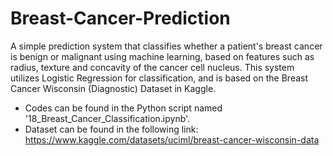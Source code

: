 # Breast-Cancer-Prediction
A simple prediction system that classifies whether a patient's breast cancer is benign or malignant using machine learning, based on features such as radius, texture and concavity of the cancer cell nucleus. This system utilizes Logistic Regression for classification, and is based on the Breast Cancer Wisconsin (Diagnostic) Dataset in Kaggle. 
- Codes can be found in the Python script named '18_Breast_Cancer_Classification.ipynb'.
- Dataset can be found in the following link: https://www.kaggle.com/datasets/uciml/breast-cancer-wisconsin-data
